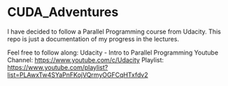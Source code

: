 # CUDA_Adventures

I have decided to follow a Parallel Programming course from Udacity. This repo is just a documentation of my progress in the lectures.

Feel free to follow along:
Udacity - Intro to Parallel Programming
Youtube Channel: https://www.youtube.com/c/Udacity
Playlist: https://www.youtube.com/playlist?list=PLAwxTw4SYaPnFKojVQrmyOGFCqHTxfdv2
